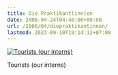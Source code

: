 ```yaml
---
title: Die Praktikant(inn)en
date: 2006-04-24T04:46:00+00:00
url: /2006/04/diepraktikantinnen/
lastmod: 2023-09-10T19:14:12+07:00
---
```

<div class="flickr">
  <a href="http://www.flickr.com/photos/schreibblogade/134081726/" title="Tourists (our interns)"><img src="//static.flickr.com/44/134081726_3ce03c25da.jpg" alt="Tourists (our interns)" /></a></p>

  <p>
    Tourists (our interns)
  </p>
</div>
